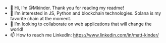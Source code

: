 - 👋 Hi, I’m @Mkinder. Thank you for reading my readme!
- 👀 I’m interested in JS, Python and blockchain technologies. Solana is my favorite chain at the moment.
- 💞️ I’m looking to collaborate on web applications that will change the world!
- 📫 How to reach me LinkedIn: https://www.linkedin.com/in/matt-kinder/

<!---
Mkinder/Mkinder is a ✨ special ✨ repository because its `README.md` (this file) appears on your GitHub profile.
You can click the Preview link to take a look at your changes.
--->
